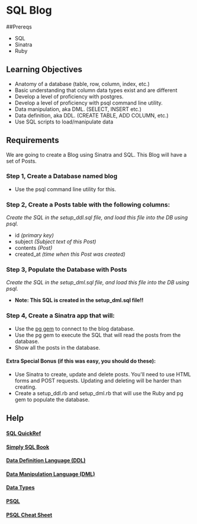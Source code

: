 # SQL Blog

##Prereqs
- SQL
- Sinatra
- Ruby

## Learning Objectives
- Anatomy of a database (table, row, column, index, etc.)
- Basic understanding that column data types exist and are different
- Develop a level of proficiency with postgres.
- Develop a level of proficiency with psql command line utility.
- Data manipulation, aka DML. (SELECT, INSERT etc.)
- Data definition, aka DDL. (CREATE TABLE, ADD COLUMN, etc.)
- Use SQL scripts to load/manipulate data

## Requirements
We are going to create a Blog using Sinatra and SQL. This Blog will have a set of Posts.

### Step 1, Create a Database named blog
- Use the psql command line utility for this.


### Step 2, Create a Posts table with the following columns:
*Create the SQL in the setup_ddl.sql file, and load this file into the DB using psql.*

- id *(primary key)*
- subject *(Subject text of this Post)*
- contents *(Post)*
- created_at *(time when this Post was created)*

### Step 3, Populate the Database with Posts
*Create the SQL in the setup_dml.sql file, and load this file into the DB using psql.*

- **Note: This SQL is created in the setup_dml.sql file!!**

### Step 4, Create a Sinatra app that will:
- Use the [pg gem](https://bitbucket.org/ged/ruby-pg/wiki/Home) to connect to the blog database.
- Use the pg gem to execute the SQL that will read the posts from the database.
- Show all the posts in the database.

#### Extra Special Bonus (if this was easy, you should do these):
- Use Sinatra to create, update and delete posts. You'll need to use HTML forms and POST requests. Updating and deleting will be harder than creating. 
- Create a setup_ddl.rb and setup_dml.rb that will use the Ruby and pg gem to populate the database.


## Help
#### [SQL QuickRef](http://http://www.w3schools.com/sql/sql_quickref.asp)
#### [Simply SQL Book](https://docs.google.com/viewer?url=http%3A%2F%2Ffiles.joshuaharper.com%2FWebsites_files%2FCode%2520Resources%2FeBooks%2FPHP_MySQL_XML%2FSimply_SQL.pdf)
#### [Data Definition Language (DDL)](http://http://www.postgresql.org/docs/9.3/static/ddl.html)
#### [Data Manipulation Language (DML)](http://www.postgresql.org/docs/9.3/static/dml.html)
#### [Data Types](http://www.postgresql.org/docs/9.3/static/datatype.html)
#### [PSQL](http://www.postgresql.org/docs/9.3/static/app-psql.html)
#### [PSQL Cheat Sheet](http://cheat.errtheblog.com/s/postgresql)
